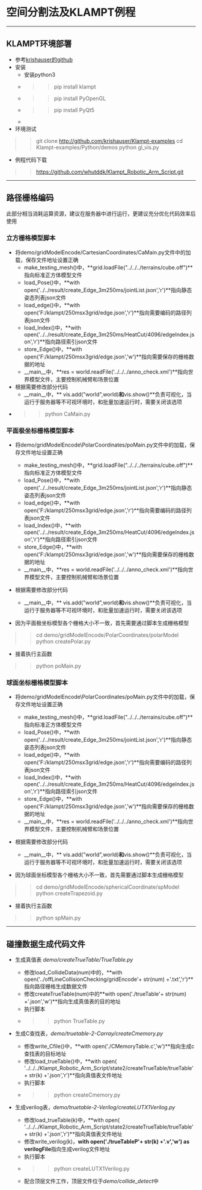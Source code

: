 # 空间分割法及KLAMPT例程

-------------------------------------------

## KLAMPT环境部署
* 参考[krishauser的github](krishauser)
* 安装
    - 安装python3
    - >> pip install klampt
    - >> pip install PyOpenGL
    - >> pip install PyQt5
    -
* 环境测试
>> git clone http://github.com/krishauser/Klampt-examples
>> cd Klampt-examples/Python/demos
>> python gl_vis.py


* 例程代码下载
>> https://github.com/whutddk/Klampt_Robotic_Arm_Script.git


------------------------

## 路径栅格编码
此部分相当消耗运算资源，建议在服务器中进行运行，更建议充分优化代码效率后使用

### 立方栅格模型脚本
* 将demo/gridModelEncode/CartesianCoordinates/CaMain.py文件中的加载，保存文件地址设置正确
    - make_testing_mesh()中，**grid.loadFile("../../../terrains/cube.off")**指向标准正方体模型文件
    - load_Pose()中，**with open('../../result/create_Edge_3m250ms/jointList.json','r')**指向静态姿态列表json文件
    - load_edge()中，**with open('F:/klampt/250msx3grid/edge.json','r')**指向需要编码的路径列表json文件
    - load_Index()中，**with open('../../result/create_Edge_3m250ms/HeatCut/4096/edgeIndex.json','r')**指向路径索引json文件
    - store_Edge()中，**with open('F:/klampt/250msx3grid/edge.json','w')**指向需要保存的栅格数据的地址
    - __main__中，**res = world.readFile('../../../anno_check.xml')**指向世界模型文件，主要控制机械臂和场景位置
* 根据需要修改部分代码
    - __main__中，**  vis.add("world",world)**和**vis.show()**负责可视化，当运行于服务器等不可视环境时，和批量加速运行时，需要关闭该选项
* >> python CaMain.py



### 平面极坐标栅格模型脚本
* 将demo/gridModelEncode\PolarCoordinates/poMain.py文件中的加载，保存文件地址设置正确
    - make_testing_mesh()中，**grid.loadFile("../../../terrains/cube.off")**指向标准正方体模型文件
    - load_Pose()中，**with open('../../result/create_Edge_3m250ms/jointList.json','r')**指向静态姿态列表json文件
    - load_edge()中，**with open('F:/klampt/250msx3grid/edge.json','r')**指向需要编码的路径列表json文件
    - load_Index()中，**with open('../../result/create_Edge_3m250ms/HeatCut/4096/edgeIndex.json','r')**指向路径索引json文件
    - store_Edge()中，**with open('F:/klampt/250msx3grid/edge.json','w')**指向需要保存的栅格数据的地址
    - __main__中，**res = world.readFile('../../../anno_check.xml')**指向世界模型文件，主要控制机械臂和场景位置
* 根据需要修改部分代码
    - __main__中，**  vis.add("world",world)**和**vis.show()**负责可视化，当运行于服务器等不可视环境时，和批量加速运行时，需要关闭该选项


* 因为平面极坐标模型各个栅格大小不一致，首先需要通过脚本生成栅格模型
>> cd demo/gridModelEncode/PolarCoordinates/polarModel
>> python createPolar.py
* 接着执行主函数
>> python poMain.py



### 球面坐标栅格模型脚本
* 将demo/gridModelEncode\PolarCoordinates/poMain.py文件中的加载，保存文件地址设置正确
    - make_testing_mesh()中，**grid.loadFile("../../../terrains/cube.off")**指向标准正方体模型文件
    - load_Pose()中，**with open('../../result/create_Edge_3m250ms/jointList.json','r')**指向静态姿态列表json文件
    - load_edge()中，**with open('F:/klampt/250msx3grid/edge.json','r')**指向需要编码的路径列表json文件
    - load_Index()中，**with open('../../result/create_Edge_3m250ms/HeatCut/4096/edgeIndex.json','r')**指向路径索引json文件
    - store_Edge()中，**with open('F:/klampt/250msx3grid/edge.json','w')**指向需要保存的栅格数据的地址
    - __main__中，**res = world.readFile('../../../anno_check.xml')**指向世界模型文件，主要控制机械臂和场景位置
* 根据需要修改部分代码
    - __main__中，**  vis.add("world",world)**和**vis.show()**负责可视化，当运行于服务器等不可视环境时，和批量加速运行时，需要关闭该选项


* 因为球面坐标模型各个栅格大小不一致，首先需要通过脚本生成栅格模型
>> cd demo/gridModelEncode/sphericalCoordinate/spModel
>> python createTrapezoid.py
* 接着执行主函数
>> python spMain.py



---------------------

## 碰撞数据生成代码文件


* 生成真值表 *demo/createTrueTable/TrueTable.py*
    - 修改load_CollideData(num)中的，**with open('../offLineCollisionChecking/gridEncode'+ str(num) +'.txt','r')**指向路径栅格生成数据文件
    - 修改createTrueTable(num)中的**with open('./trueTable'+ str(num) +'.json','w')**指向生成真值表的目的地址
    - 执行脚本
    - >> python TrueTable.py


* 生成C查找表，*demo/truetable-2-Carray/createCmemory.py*
    - 修改write_Cfile()中，**with open('./CMemoryTable.c','w')**指向生成c查找表的目标地址
    - 修改load_trueTable()中，**with open( '../../../Klampt_Robotic_Arm_Script/state2/createTrueTable/trueTable'+ str(k) +'.json','r')**指向真值表文件地址
    - 执行脚本
    - >> python createCmemory.py

* 生成verilog表，*demo/truetable-2-Verilog/createLUTX1Verilog.py*
    - 修改load_trueTable(k)中，**with open( '../../../Klampt_Robotic_Arm_Script/state2/createTrueTable/trueTable'+ str(k) +'.json','r')**指向真值表文件地址
    - 修改write_verilog(k)，**with open('./trueTableP'+ str(k) +'.v','w') as verilogFile**指向生成verilog文件地址
    - 执行脚本
    - >>python createLUTX1Verilog.py
    - 配合顶层文件工作，顶层文件位于*demo/collide_detect*中








